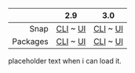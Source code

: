 ||2.9|3.0|
|-----:|:-----:|:-----:|
Snap|[CLI](/t/maas-log-file-snap-2-9-cli/3422) ~ [UI](/t/maas-log-file-snap-2-9-ui/3423)|[CLI](/t/maas-log-file-snap-3-0-cli/4005) ~ [UI](/t/maas-log-file-snap-3-0-ui/4006)|
Packages|[CLI](/t/maas-log-file-deb-2-9-cli/3429) ~ [UI](/t/maas-log-file-deb-2-9-ui/3428)|[CLI](/t/maas-log-file-deb-3-0-cli/4007) ~ [UI](/t/maas-log-file-deb-3-0-ui/4008)|
placeholder text when i can load it.
